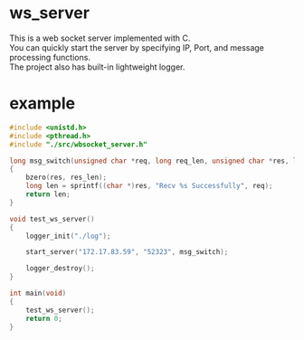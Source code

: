 # ws_server
This is a web socket server implemented with C.</br>
You can quickly start the server by specifying IP, Port, and message processing functions.</br>
The project also has built-in lightweight logger.

# example
```c
#include <unistd.h>
#include <pthread.h>
#include "./src/wbsocket_server.h"

long msg_switch(unsigned char *req, long req_len, unsigned char *res, long res_len)
{
	bzero(res, res_len);
	long len = sprintf((char *)res, "Recv %s Successfully", req);
	return len;
}

void test_ws_server()
{
	logger_init("./log");

	start_server("172.17.83.59", "52323", msg_switch);

	logger_destroy();
}

int main(void)
{
	test_ws_server();
	return 0;
}
```
